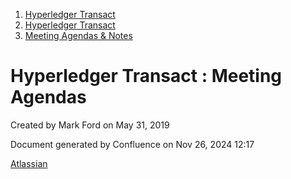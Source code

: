 1. [Hyperledger Transact](index.html)
2. [Hyperledger Transact](Hyperledger-Transact_23101448.html)
3. [Meeting Agendas &amp; Notes](23101835.html)

# Hyperledger Transact : Meeting Agendas

Created by Mark Ford on May 31, 2019

Document generated by Confluence on Nov 26, 2024 12:17

[Atlassian](http://www.atlassian.com/)

